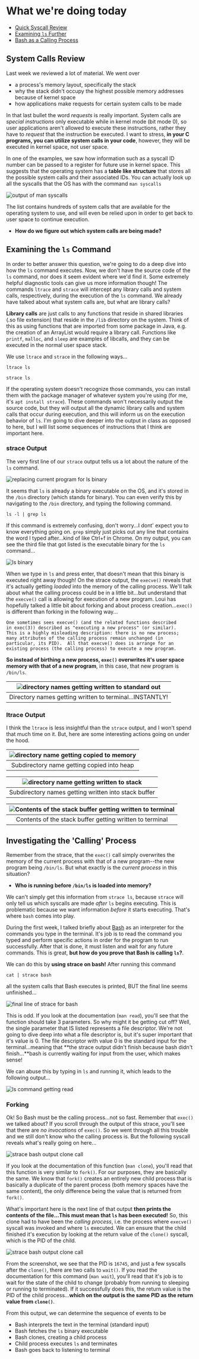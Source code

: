 # What we're doing today
+ [Quick Syscall Review](#syscall)
+ [Examining `ls` Further](#ls)
+ [Bash as a Calling Process](#bash)


## System Calls Review <a name = "syscall"></a>
Last week we reviewed a lot of material. We went over 

+ a process's memory layout, specifically the stack
+ why the stack didn't occupy the highest possible memory addresses because of kernel space
+ how applications make requests for certain system calls to be made

In that last bullet the word *requests* is really important. System calls are *special instructions* only executable while in kernel mode (bit mode 0), so user applications aren't allowed to execute these instructions, rather they have to *request* that the instruction be executed. I want to stress, **in your C programs, you can utilize system calls in your code**, however, they will be executed in kernel space, not user space.

In one of the examples, we saw how information such as a syscall ID number can be passed to a register for future use in kernel space. This suggests that the operating system has a **table like structure** that stores all the possible system calls and their associated IDs. You can actually look up all the syscalls that the OS has with the command `man syscalls`

![output of man syscalls](/images/man-syscalls.png)

The list contains hundreds of system calls that are available for the operating system to use, and will even be relied upon in order to get back to user space to continue execution. 

 + **How do we figure out which system calls are being made?**

 ## Examining the `ls` Command <a name = "ls"></a>
In order to better answer this question, we're going to do a deep dive into how the `ls` command executes. Now, we don't have the source code of the `ls` command, nor does it seem evident where we'd find it. Some extremely helpful diagnostic tools can give us more information though! The commands `ltrace` and `strace` will intercept any library calls and system calls, respectively, during the execution of the `ls` command. We already have talked about what system calls are, but what are library calls? 

**Library calls** are just calls to any functions that reside in shared libraries (.so file extension) that reside in the `/lib` directory on the system. Think of this as using functions that are imported from some package in Java, e.g. the creation of an ArrayList would require a library call. Functions like `printf`, `malloc`, and `sleep` are examples of libcalls, and they can be executed in the normal user space stack.

We use `ltrace` and `strace` in the following ways...

```
ltrace ls
```

```
strace ls
```
If the operating system doesn't recognize those commands, you can install them with the package manager of whatever system you're using (for me, it's `apt install strace`). These commands won't necessarily output the source code, but they will output all the dynamic library calls and system calls that occur during execution, and this will inform us on the execution behavior of `ls`. I'm going to dive deeper into the output in class as opposed to here, but I will list some sequences of instructions that I think are important here.

### strace Output
The very first line of our `strace` output tells us a lot about the nature of the `ls` command. 

![replacing current program for ls binary](/images/execve.png)

It seems that `ls` is already a binary executable on the OS, and it's stored in the `/bin` directory (which stands for binary). You can even verify this by navigating to the `/bin` directory, and typing the following command.
```
ls -l | grep ls
```

If this command is extremely confusing, don't worry...I dont' expect you to know everything going on. `grep` simply just picks out any line that contains the word I typed after...kind of like Ctrl+f in Chrome. On my output, you can see the third file that got listed is the executable binary for the `ls` command...

![ls binary](/images/binls.png)

When we type in `ls` and press enter, that doesn't mean that this binary is executed right away though! On the strace output, the `execve()` reveals that it's actually getting *loaded* into the memory of the calling process. We'll talk about what the calling process could be in a little bit...but understand that the `execve()` call is allowing for execution of a new program. Loui has hopefully talked a little bit about forking and about process creation...`exec()` is different than forking in the following way...

```
One sometimes sees execve() (and the related functions described
in exec(3)) described as "executing a new process" (or similar).
This is a highly misleading description: there is no new process;
many attributes of the calling process remain unchanged (in
particular, its PID).  All that execve() does is arrange for an
existing process (the calling process) to execute a new program.
```

**So instead of birthing a new process, `exec()` overwrites it's user space memory with that of a new program**, in this case, that new program is `/bin/ls`.

| ![directory names getting written to standard out](/images/strace-write.png) | 
|:--:| 
| Directory names getting written to terminal...INSTANTLY! |


### ltrace Output
I think the `ltrace` is less insightful than the `strace` output, and I won't spend that much time on it. But, here are some interesting actions going on under the hood. 

| ![directory name getting copied to memory](/images/ltrace-copy-dirname.png) | 
|:--:| 
| Subdirectory name getting copied into heap |

| ![directory name getting written to stack](/images/ltrace-stack-writes.png) | 
|:--:| 
| Subdirectory names getting written into stack buffer |

| ![Contents of the stack buffer getting written to terminal](/images/ltrace-stack-writes.png) | 
|:--:| 
| Contents of the stack buffer getting written to terminal |


## Investigating the 'Calling' Process <a name = "bash"></a>
Remember from the strace, that the `exec()` call simply overwrites the memory of the current process with that of a new program--the new program being `/bin/ls`. But what exactly is the *current process* in this situation?

+ **Who is running before `/bin/ls` is loaded into memory?**

We can't simply get this information from `strace ls`, because `strace` will only tell us which syscalls are made _after_ `ls` begins executing. This is problematic because we want information *before* it starts executing. That's where `bash` comes into play. 

During the first week, I talked briefly about [Bash](Week1Intro.md#terminal) as an interpreter for the commands you type in the terminal. It's job is to read the command you typed and perform specific actions in order for the program to run successfully. After that is done, it must listen and wait for any future commands. This is great, **but how do you prove that Bash is calling `ls`?**.

We can do this by **using strace on bash!** After running this command

```
cat | strace bash
```

all the system calls that Bash executes is printed, BUT the final line seems unfinished...

![final line of strace for bash](/images/strace-bash.png)

This is odd. If you look at the documentation (`man read`), you'll see that the function should take 3 parameters. So why might it be getting cut off? Well, the single parameter that IS listed represents a file descriptor. We're not going to dive deep into what a file descriptor is, but it's super important that it's value is 0. The file descriptor with value 0 is the standard input for the terminal...meaning that **the strace output didn't finish because bash didn't finish...**bash is currently waiting for input from the user, which makes sense!

We can abuse this by typing in `ls` and running it, which leads to the following output...

![ls command getting read](/images/stracebash-ls.png)

### Forking
Ok! So Bash must be the calling process...not so fast. Remember that `exec()` we talked about? If you scroll through the output of this strace, you'll see that there are *no invocations* of `exec()`. So we went through all this trouble and we still don't know who the calling process is. But the following syscall reveals what's really going on here...

![strace bash output clone call](/images/stracebash-clone.png)

If you look at the documentation of this function (`man clone`), you'll read that this function is very similar to `fork()`. For our purposes, they are basically the same. We know that `fork()` creates an entirely new child process that is basically a duplicate of the parent process (both memory spaces have the same content), the only difference being the value that is returned from `fork()`. 

What's important here is the next line of that output **then prints the contents of the file...This must mean that `ls` has been executed!** So, this clone had to have been the *calling process*, i.e. the process where `execve()` syscall was invoked and where `ls` executed. We can ensure that the child finished it's execution by looking at the return value of the `clone()` syscall, which is the PID of the child. 

![strace bash output clone call](/images/stracebash-wait.png)

From the screenshot, we see that the PID is `16745`, and just a few syscalls after the `clone()`, there are two calls to `wait()`. If you read the documentation for this command (`man wait`), you'll read that it's job is to wait for the state of the child to change (probably from running to sleeping or running to terminated). If it successfully does this, the return value is the PID of the child process...**which on the output is the same PID as the return value from `clone()`**.

From this output, we can determine the sequence of events to be
+ Bash interprets the text in the terminal (standard input)
+ Bash fetches the `ls` binary executable
+ Bash clones, creating a child process
+ Child process executes `ls` and terminates
+ Bash goes back to listening to terminal








